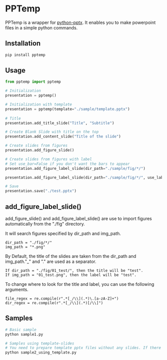 # PPTemp

PPTemp is a wrapper for 
[python-pptx](https://python-pptx.readthedocs.io/en/latest/index.html).
It enables you to make powerpoint files in a simple python commands.


## Installation

```bash
pip install pptemp
```

## Usage
```python
from pptemp import pptemp

# Initialization
presentation = pptemp()

# Initialization with template
presentation = pptemp(template="./sample/template.pptx")
    
# Title
presentation.add_title_slide("Title", "Subtitle")

# Create Blank Slide with title on the top
presentation.add_content_slide("Title of the slide")

# Create slides from figures
presentation.add_figure_slide()

# Create slides from figures with label
# Set use_bar=False if you don't want the bars to appear
presentation.add_figure_label_slide(dir_path="./sample/fig/*/")

presentation.add_figure_label_slide(dir_path="./sample/fig/*/", use_label=False)

# Save
presentation.save("./test.pptx")
```

## add_figure_label_slide()
add_figure_slide() and add_figure_label_slide() are use to import figures automatically from the "./fig" directory.

It will search figures specified by dir_path and img_path.
```
dir_path = "./fig/*/"
img_path = "*.png"
```

By Default, the title of the slides are taken from the dir_path and img_path."_" and "." are used as a separator.

```
If dir_path = "./fig/01_test/", then the title will be "test".
If img_path = "01_test.png", then the label will be "test".
```

To change where to look for the title and label, you can use the following arguments.

```
file_regex = re.compile(r".*[_/\\](.*)\.[a-zA-Z]+")
dir_regex = re.compile(r".*[_/\\](.*)[/\\]")
```

## Samples

```python
# Basic sample
python sample1.py

# Samples using template-slides
# You need to prepare template pptx files without any slides. If there is a slide, new slides will be appended.
python sample2_using_template.py
```